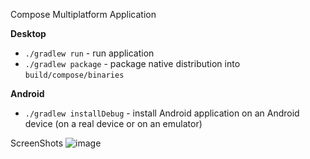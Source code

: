 Compose Multiplatform Application

**Desktop**
- `./gradlew run` - run application
- `./gradlew package` - package native distribution into `build/compose/binaries`

**Android**
- `./gradlew installDebug` - install Android application on an Android device (on a real device or on an emulator)

ScreenShots
![image](https://user-images.githubusercontent.com/63732758/215942828-b0467948-50ba-4365-abf5-185ab414062d.png)
